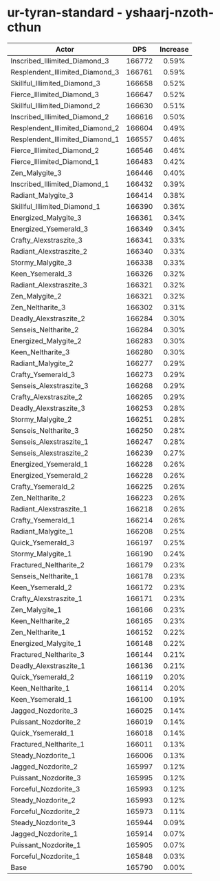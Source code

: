 # ur-tyran-standard - yshaarj-nzoth-cthun
| Actor | DPS | Increase |
|---|:---:|:---:|
|Inscribed_Illimited_Diamond_3|166772|0.59%|
|Resplendent_Illimited_Diamond_3|166761|0.59%|
|Skillful_Illimited_Diamond_3|166658|0.52%|
|Fierce_Illimited_Diamond_3|166647|0.52%|
|Skillful_Illimited_Diamond_2|166630|0.51%|
|Inscribed_Illimited_Diamond_2|166616|0.50%|
|Resplendent_Illimited_Diamond_2|166604|0.49%|
|Resplendent_Illimited_Diamond_1|166557|0.46%|
|Fierce_Illimited_Diamond_2|166546|0.46%|
|Fierce_Illimited_Diamond_1|166483|0.42%|
|Zen_Malygite_3|166446|0.40%|
|Inscribed_Illimited_Diamond_1|166432|0.39%|
|Radiant_Malygite_3|166414|0.38%|
|Skillful_Illimited_Diamond_1|166390|0.36%|
|Energized_Malygite_3|166361|0.34%|
|Energized_Ysemerald_3|166349|0.34%|
|Crafty_Alexstraszite_3|166341|0.33%|
|Radiant_Alexstraszite_2|166340|0.33%|
|Stormy_Malygite_3|166338|0.33%|
|Keen_Ysemerald_3|166326|0.32%|
|Radiant_Alexstraszite_3|166321|0.32%|
|Zen_Malygite_2|166321|0.32%|
|Zen_Neltharite_3|166302|0.31%|
|Deadly_Alexstraszite_2|166284|0.30%|
|Senseis_Neltharite_2|166284|0.30%|
|Energized_Malygite_2|166283|0.30%|
|Keen_Neltharite_3|166280|0.30%|
|Radiant_Malygite_2|166277|0.29%|
|Crafty_Ysemerald_3|166273|0.29%|
|Senseis_Alexstraszite_3|166268|0.29%|
|Crafty_Alexstraszite_2|166265|0.29%|
|Deadly_Alexstraszite_3|166253|0.28%|
|Stormy_Malygite_2|166251|0.28%|
|Senseis_Neltharite_3|166250|0.28%|
|Senseis_Alexstraszite_1|166247|0.28%|
|Senseis_Alexstraszite_2|166239|0.27%|
|Energized_Ysemerald_1|166228|0.26%|
|Energized_Ysemerald_2|166228|0.26%|
|Crafty_Ysemerald_2|166225|0.26%|
|Zen_Neltharite_2|166223|0.26%|
|Radiant_Alexstraszite_1|166218|0.26%|
|Crafty_Ysemerald_1|166214|0.26%|
|Radiant_Malygite_1|166208|0.25%|
|Quick_Ysemerald_3|166197|0.25%|
|Stormy_Malygite_1|166190|0.24%|
|Fractured_Neltharite_2|166179|0.23%|
|Senseis_Neltharite_1|166178|0.23%|
|Keen_Ysemerald_2|166172|0.23%|
|Crafty_Alexstraszite_1|166171|0.23%|
|Zen_Malygite_1|166166|0.23%|
|Keen_Neltharite_2|166165|0.23%|
|Zen_Neltharite_1|166152|0.22%|
|Energized_Malygite_1|166148|0.22%|
|Fractured_Neltharite_3|166144|0.21%|
|Deadly_Alexstraszite_1|166136|0.21%|
|Quick_Ysemerald_2|166119|0.20%|
|Keen_Neltharite_1|166114|0.20%|
|Keen_Ysemerald_1|166100|0.19%|
|Jagged_Nozdorite_3|166025|0.14%|
|Puissant_Nozdorite_2|166019|0.14%|
|Quick_Ysemerald_1|166018|0.14%|
|Fractured_Neltharite_1|166011|0.13%|
|Steady_Nozdorite_1|166006|0.13%|
|Jagged_Nozdorite_2|165997|0.12%|
|Puissant_Nozdorite_3|165995|0.12%|
|Forceful_Nozdorite_3|165993|0.12%|
|Steady_Nozdorite_2|165993|0.12%|
|Forceful_Nozdorite_2|165973|0.11%|
|Steady_Nozdorite_3|165944|0.09%|
|Jagged_Nozdorite_1|165914|0.07%|
|Puissant_Nozdorite_1|165905|0.07%|
|Forceful_Nozdorite_1|165848|0.03%|
|Base|165790|0.00%|
